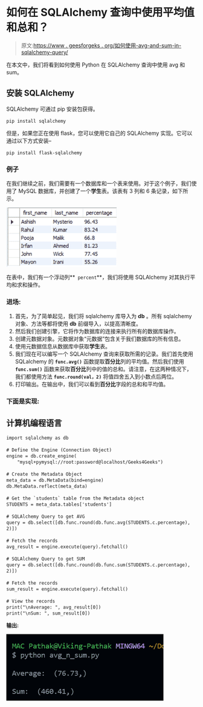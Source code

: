 # 如何在 SQLAlchemy 查询中使用平均值和总和？

> 原文:[https://www . geesforgeks . org/如何使用-avg-and-sum-in-sqlalchemy-query/](https://www.geeksforgeeks.org/how-to-use-avg-and-sum-in-sqlalchemy-query/)

在本文中，我们将看到如何使用 Python 在 SQLAlchemy 查询中使用 avg 和 sum。

## 安装 SQLAlchemy

SQLAlchemy 可通过 pip 安装包获得。

```
pip install sqlalchemy
```

但是，如果您正在使用 flask，您可以使用它自己的 SQLAlchemy 实现。它可以通过以下方式安装–

```
pip install flask-sqlalchemy
```

### 例子

在我们继续之前，我们需要有一个数据库和一个表来使用。对于这个例子，我们使用了 MySQL 数据库，并创建了一个**学生**表。该表有 3 列和 6 条记录，如下所示。

![](img/5e2761e2bb6800a7e817e9b0994ceb57.png)

在表中，我们有一个浮动列**` percent`**，我们将使用 SQLAlchemy 对其执行平均和求和操作。

### **进场:**

1.  首先，为了简单起见，我们将 sqlalchemy 库导入为 **db** 。所有 sqlalchemy 对象、方法等都将使用 **db** 前缀导入，以提高清晰度。
2.  然后我们创建引擎，它将作为数据库的连接来执行所有的数据库操作。
3.  创建元数据对象。元数据对象“元数据”包含关于我们数据库的所有信息。
4.  使用元数据信息从数据库中获取**学生**表。
5.  我们现在可以编写一个 SQLAlchemy 查询来获取所需的记录。我们首先使用 SQLalchemy 的 **`func.avg()`** 函数提取**百分比**列的平均值。然后我们使用 **`func.sum()`** 函数来获取**百分比**列中的值的总和。请注意，在这两种情况下，我们都使用方法 **`func.round(val，2)`** 将值四舍五入到小数点后两位。
6.  打印输出。在输出中，我们可以看到**百分比**字段的总和和平均值。

### **下面是实现:**

## 计算机编程语言

```
import sqlalchemy as db

# Define the Engine (Connection Object)
engine = db.create_engine(
    "mysql+pymysql://root:password@localhost/Geeks4Geeks")

# Create the Metadata Object
meta_data = db.MetaData(bind=engine)
db.MetaData.reflect(meta_data)

# Get the `students` table from the Metadata object
STUDENTS = meta_data.tables['students']

# SQLAlchemy Query to get AVG
query = db.select([db.func.round(db.func.avg(STUDENTS.c.percentage), 2)])

# Fetch the records
avg_result = engine.execute(query).fetchall()

# SQLAlchemy Query to get SUM
query = db.select([db.func.round(db.func.sum(STUDENTS.c.percentage), 2)])

# Fetch the records
sum_result = engine.execute(query).fetchall()

# View the records
print("\nAverage: ", avg_result[0])
print("\nSum: ", sum_result[0])
```

**输出:**

![](img/bdf12c02546fa9346db7246d59e23593.png)